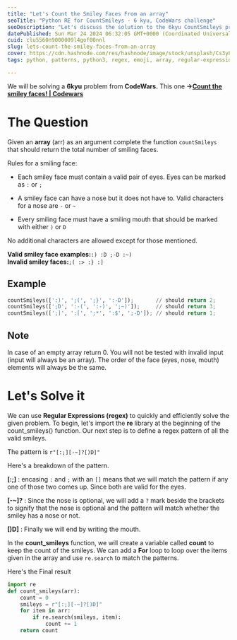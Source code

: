 ```yaml
---
title: "Let's Count the Smiley Faces From an array"
seoTitle: "Python RE for CountSmileys - 6 kyu, CodeWars challenge"
seoDescription: "Let's discuss the solution to the 6kyu CountSmileys problem on CodeWars, using Regular Expressions to help identify and count the smiley faces."
datePublished: Sun Mar 24 2024 06:32:05 GMT+0000 (Coordinated Universal Time)
cuid: clu5560n9000009l4gof00nnl
slug: lets-count-the-smiley-faces-from-an-array
cover: https://cdn.hashnode.com/res/hashnode/image/stock/unsplash/Cs3y8Mn6-Gk/upload/5709d41782eb82eabbee69a1d233ba23.jpeg
tags: python, patterns, python3, regex, emoji, array, regular-expressions, problem-solving, codewars, 6kyu, smiley

---
```


We will be solving a **6kyu** problem from **CodeWars.** This one **\-&gt;**[**Count the smiley faces! | Codewars**](https://www.codewars.com/kata/583203e6eb35d7980400002a)

# The Question

Given an **array** (arr) as an argument complete the function `countSmileys` that should return the total number of smiling faces.

Rules for a smiling face:

* Each smiley face must contain a valid pair of eyes. Eyes can be marked as `:` or `;`
    
* A smiley face can have a nose but it does not have to. Valid characters for a nose are `-` or `~`
    
* Every smiling face must have a smiling mouth that should be marked with either `)` or `D`
    

No additional characters are allowed except for those mentioned.

**Valid smiley face examples:**`:) :D ;-D :~)`  
**Invalid smiley faces:**`;( :> :} :]`

## **Example**

```python
countSmileys([':)', ';(', ';}', ':-D']);       // should return 2;
countSmileys([';D', ':-(', ':-)', ';~)']);     // should return 3;
countSmileys([';]', ':[', ';*', ':$', ';-D']); // should return 1;
```

## **Note**

In case of an empty array return 0. You will not be tested with invalid input (input will always be an array). The order of the face (eyes, nose, mouth) elements will always be the same.

# Let's Solve it

We can use **Regular Expressions (regex)** to quickly and efficiently solve the given problem. To begin, let's import the **re** library at the beginning of the count\_smileys() function. Our next step is to define a regex pattern of all the valid smileys.

The pattern is `r"[:;][-~]?[)D]"`

Here's a breakdown of the pattern.

**\[:;\]** : encasing `:` and `;` with an `[]` means that we will match the pattern if any one of those two comes up. Since both are valid for the eyes.

**\[-~\]?** : Since the nose is optional, we will add a `?` mark beside the brackets to signify that the nose is optional and the pattern will match whether the smiley has a nose or not.

**\[)D\]** : Finally we will end by writing the mouth.

In the **count\_smileys** function, we will create a variable called **count** to keep the count of the smileys. We can add a **For** loop to loop over the items given in the array and use `re.search` to match the patterns.

Here's the Final result

```python
import re
def count_smileys(arr):
    count = 0
    smileys = r"[:;][-~]?[)D]"
    for item in arr:
        if re.search(smileys, item):
            count += 1
    return count
```